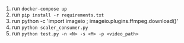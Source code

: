 1. run `docker-compose up`
2. run `pip install -r requirements.txt`
3. run python -c 'import imageio ; imageio.plugins.ffmpeg.download()'
3. run `python scaler_consumer.py`
4. run `python test.py -n <N> -s <M> -p <video_path>`